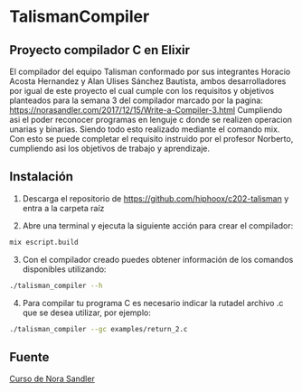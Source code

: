 # TalismanCompiler

## Proyecto compilador C en Elixir

El compilador del equipo Talisman conformado por sus integrantes Horacio Acosta Hernandez y Alan Ulises Sánchez Bautista, ambos desarrolladores por igual de este proyecto el cual cumple con los requisitos y objetivos planteados para la semana 3 del compilador marcado por la pagina:
https://norasandler.com/2017/12/15/Write-a-Compiler-3.html
Cumpliendo asi el poder reconocer programas en lenguje c donde se realizen operacion unarias y binarias. Siendo todo esto realizado mediante el comando mix.
Con esto se puede completar el requisito instruido por el profesor Norberto, cumpliendo asi los objetivos de trabajo y aprendizaje.

## Instalación

1. Descarga el repositorio de https://github.com/hiphoox/c202-talisman y entra a la carpeta raíz 

2. Abre una terminal y ejecuta la siguiente acción para crear el compilador:
```bash
mix escript.build
```
3. Con el compilador creado puedes obtener información de los comandos disponibles utilizando:
```bash
./talisman_compiler --h
```

4. Para compilar tu programa C es necesario indicar la rutadel archivo .c que se desea utilizar, por ejemplo:
```bash
./talisman_compiler --gc examples/return_2.c
```

## Fuente

[Curso de Nora Sandler](https://norasandler.com/)

